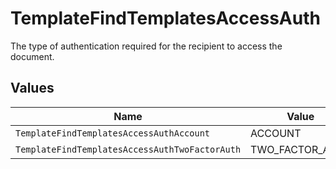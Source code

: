 # TemplateFindTemplatesAccessAuth

The type of authentication required for the recipient to access the document.


## Values

| Name                                           | Value                                          |
| ---------------------------------------------- | ---------------------------------------------- |
| `TemplateFindTemplatesAccessAuthAccount`       | ACCOUNT                                        |
| `TemplateFindTemplatesAccessAuthTwoFactorAuth` | TWO_FACTOR_AUTH                                |